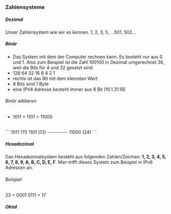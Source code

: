 ### Zahlensysteme
##### Dezimal
Unser Zahlensystem wie wir es kennen. 1, 2, 3, 5, ...501, 502...

##### Binär
- Das System mit dem der Computer rechnen kann. Es besteht nur aus 0 und 1. Also zum Beispiel ist die Zahl 100100 in Dezimal umgerechnet 36, weil die Bits für 4 und 32 gesetzt sind
- 128  64  32  16  8  4  2  1
- rechts ist das Bit mit dem kleinsten Wert
- 8 Bits sind 1 Byte
- eine IPV4 Adresse besteht immer aus 8 Bit (10.1.31.18)
###### Binär addieren
- 1011 + 1101 = 11000
<br>
```
 1011 (11)
 1101 (13)
----------
11000 (24)
```

##### Hexadezimal
Das Hexadezimalsystem besteht aus folgenden Zahlen/Zeichen: **1, 2, 3, 4, 5, 6, 7, 8, 9, A, B, C, D, E, F**. Man trifft dieses System zum Beispiel in IPv6 Adressen an.

###### Beispiel
23 = 0001 0111 = 17

##### Oktal
